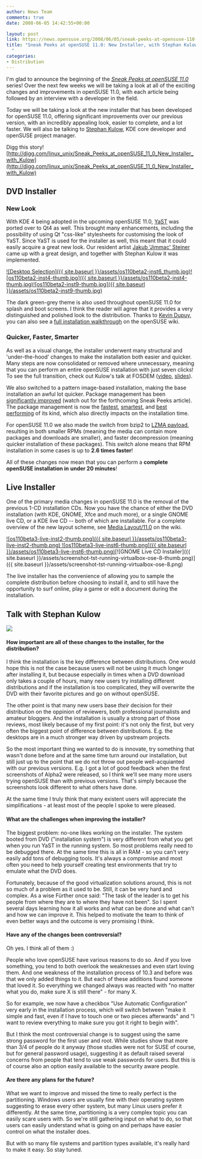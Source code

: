 ```yaml
---
author: News Team
comments: true
date: 2008-06-05 14:42:55+00:00

layout: post
link: https://news.opensuse.org/2008/06/05/sneak-peeks-at-opensuse-110-new-installer-with-stephan-kulow/
title: "Sneak Peeks at openSUSE 11.0: New Installer, with Stephan Kulow\
  "
categories:
- Distribution
---
```

I'm glad to announce the beginning of the [_Sneak Peaks at openSUSE 11.0_](https://news.opensuse.org/category/sneak-peeks/) series! Over the next few weeks we will be taking a look at all of the exciting changes and improvements in openSUSE 11.0, with each article being followed by an interview with a developer in the field.

Today we will be taking a look at the new installer that has been developed for openSUSE 11.0, offering significant improvements over our previous version, with an incredibly appealing look, easier to complete, and a lot faster. We will also be talking to [Stephan Kulow](http://www.kdedevelopers.org/blog/124), KDE core developer and openSUSE project manager.

Digg this story! [http://digg.com/linux_unix/Sneak_Peeks_at_openSUSE_11_0_New_Installer_with_Kulow](http://digg.com/linux_unix/Sneak_Peeks_at_openSUSE_11_0_New_Installer_with_Kulow)

<!-- more -->

## DVD Installer







### New Look


With KDE 4 being adopted in the upcoming openSUSE 11.0, [YaST](http://opensuse.org/YaST) was ported over to Qt4 as well. This brought many enhancements, including the possibility of using Qt "css-like" stylesheets for customising the look of YaST. Since YaST is used for the installer as well, this meant that it could easily acquire a great new look. Our resident artist [Jakub 'Jimmac' Steiner](http://jimmac.musichall.cz/) came up with a great design, and together with Stephan Kulow it was implemented.

[![Desktop Selection]({{ site.baseurl }}/assets/os110beta2-inst6_thumb.jpg)](http://files.opensuse.org/opensuse/en/6/68/OS11.0beta2-inst6.jpg)[![os110beta2-inst4-thumb.jpg]({{ site.baseurl }}/assets/os110beta2-inst4-thumb.jpg)](http://files.opensuse.org/opensuse/en/e/e4/Opensusedvd-install7.png)[![os110beta2-inst9-thumb.jpg]({{ site.baseurl }}/assets/os110beta2-inst9-thumb.jpg)](http://files.opensuse.org/opensuse/en/3/35/Opensusedvd-install15.png)

The dark green-grey theme is also used throughout openSUSE 11.0 for splash and boot screens. I think the reader will agree that it provides a very distinguished and polished look to the distribution. Thanks to [Kevin Dupuy](http://en.opensuse.org/User:Kdupuy9), you can also see a [full installation walkthrough](http://en.opensuse.org/Installation/11.0_DVD_Install) on the openSUSE wiki.


### Quicker, Faster, Smarter


As well as a visual change, the installer underwent many structural and 'under-the-hood' changes to make the installation both easier and quicker. Many steps are now consolidated or removed where unnecessary, meaning that you can perform an entire openSUSE installation with just seven clicks! To see the full transition, check out Kulow's talk at FOSDEM ([video](http://tube.opensuse.org/fosdem08/fosdem08_day1_02_coolo.ogg), [slides](http://files.opensuse.org/opensuse/en/4/4b/Outlook110.pdf)).

We also switched to a pattern image-based installation, making the base installation an awful lot quicker. Package management has been [significantly improved](http://duncan.mac-vicar.com/blog/archives/314) (watch out for the forthcoming Sneak Peeks article). The package management is now the [fastest](http://duncan.mac-vicar.com/blog/archives/296), [smartest](http://duncan.mac-vicar.com/blog/archives/311), and [best performing](http://duncan.mac-vicar.com/blog/archives/309) of its kind, which also directly impacts on the installation time.

For openSUSE 11.0 we also made the switch from bzip2 to [LZMA payload](http://en.opensuse.org/LZMA), resulting in both smaller RPMs (meaning the media can contain more packages and downloads are smaller), and faster decompression (meaning quicker installation of these packages). This switch alone means that RPM installation in some cases is up to **2.6 times faster**!

All of these changes now mean that you can perform a **complete openSUSE installation in** **under 20 minutes**!


## Live Installer





One of the primary media changes in openSUSE 11.0 is the removal of the previous 1-CD installation CDs. Now you have the chance of either the DVD installation (with KDE, GNOME, Xfce and much more), or a single GNOME live CD, or a KDE live CD -- both of which are installable. For a complete overview of the new layout scheme, see [Media Layout/11.0](http://en.opensuse.org/Media_Layout/11.0) on the wiki.

[![os110beta3-live-inst2-thumb.png]({{ site.baseurl }}/assets/os110beta3-live-inst2-thumb.png) ](http://files.opensuse.org/opensuse/en/0/0a/OS11.0beta3-live-inst2.png)[![os110beta3-live-inst6-thumb.png]({{ site.baseurl }}/assets/os110beta3-live-inst6-thumb.png)](http://files.opensuse.org/opensuse/en/2/23/OS11.0beta3-live-inst6.png)[![GNOME Live CD Installer]({{ site.baseurl }}/assets/screenshot-tst-running-virtualbox-ose-8-thumb.png)]({{ site.baseurl }}/assets/screenshot-tst-running-virtualbox-ose-8.png)

The live installer has the convenience of allowing you to sample the complete distribution before choosing to install it, and to still have the opportunity to surf online, play a game or edit a document during the installation.


## Talk with Stephan Kulow







![](http://files.opensuse.org/opensuse/en/d/d9/Stephan.jpg)




#### How important are all of these changes to the installer, for the distribution?



I think the installation is the key difference between distributions. One would hope this is not the case because users will not be using it much longer after installing it, but because especially in times when a DVD download only takes a couple of hours, many new users try installing different distributions and if the installation is too complicated, they will overwrite the DVD with their favorite pictures and go on without openSUSE.

The other point is that many new users base _their_ decision for their distribution on the oppinion of reviewers, both professional journalists and amateur bloggers. And the installation is usually a strong part of those reviews, most likely because of my first point: it's not only the first, but very often the biggest point of difference between distributions. E.g. the desktops are in a much stronger way driven by upstream projects.

So the most important thing we wanted to do is innovate, try something that wasn't done before and at the same time turn around our installation, but still just up to the point that we do not throw out people well-acquianted with our previous versions. E.g. I got a lot of good feedback when the first screenshots of Alpha2 were released, so I think we'll see many more users trying openSUSE than with previous versions. That's simply because the screenshots look different to what others have done.

At the same time I truly think that many existent users will appreciate the simplifications - at least most of the people I spoke to were pleased.



#### What are the challenges when improving the installer?



The biggest problem: no-one likes working on the installer. The system booted from DVD ("installation system") is very different from what you get when you run YaST in the running system. So most problems really need to be debugged there. At the same time this is all in RAM - so you can't very easily add tons of debugging tools. It's always a compromise and most often you need to help yourself creating test environments that try to emulate what the DVD does.

Fortunately, because of the good virtualization solutions around, this is not so much of a problem as it used to be. Still, it can be very hard and complex. As a wise Fürther once said: "The task of the leader is to get his people from where they are to where they have not been". So I spent several days learning how it all works and what can be done and what can't and how we can improve it. This helped to motivate the team to think of even better ways and the outcome is very promising I think.


#### Have any of the changes been controversial?


Oh yes. I think all of them :)

People who love openSUSE have various reasons to do so. And if you love something, you tend to both overlook the weaknesses and even start loving them. And one weakness of the installation process of 10.3 and before was that we only added things to it. But each of these additions found someone that loved it. So everything we changed always was reacted with "no matter what you do, make sure X is still there" - for many X.

So for example, we now have a checkbox "Use Automatic Configuration" very early in the installation process, which will switch between "make it simple and fast, even if I have to touch one or two pieces afterwards" and "I want to review everything to make sure you got it right to begin with".

But I think the most controversial change is to suggest using the same strong password for the first user and root. While studies show that more than 3/4 of people do it anyway (those studies were not for SUSE of course, but for general password usage), suggesting it as default raised several concerns from people that tend to use weak passwords for users. But this is of course also an option easily available to the security aware people.



#### Are there any plans for the future?



What we want to improve and missed the time to really perfect is the partitioning. Windows users are usually fine with their operating system suggesting to erase every other system, but many Linux users prefer it differently. At the same time, partitioning is a very complex topic you can easily scare users with. So we're still gathering input on what to do, so that users can easily understand what is going on and perhaps have easier control on what the installer does.

But with so many file systems and partition types available, it's really hard to make it easy. So stay tuned.		
